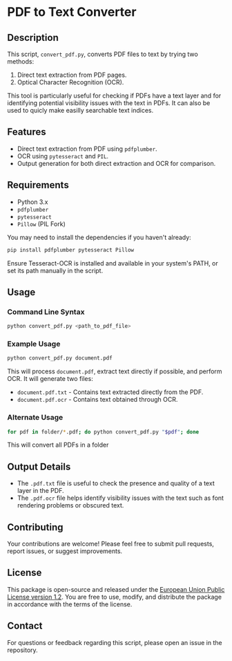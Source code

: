 # PDF to Text Converter

## Description

This script, `convert_pdf.py`, converts PDF files to text by trying two methods: 

1. Direct text extraction from PDF pages.
2. Optical Character Recognition (OCR).

This tool is particularly useful for checking if PDFs have a text layer and for identifying potential visibility issues with the text in PDFs.
It can also be used to quicly make easilly searchable text indices.

## Features

- Direct text extraction from PDF using `pdfplumber`.
- OCR using `pytesseract` and `PIL`.
- Output generation for both direct extraction and OCR for comparison.

## Requirements

- Python 3.x
- `pdfplumber`
- `pytesseract`
- `Pillow` (PIL Fork)

You may need to install the dependencies if you haven't already:

```bash
pip install pdfplumber pytesseract Pillow
```

Ensure Tesseract-OCR is installed and available in your system's PATH, or set its path manually in the script.

## Usage

### Command Line Syntax

```bash
python convert_pdf.py <path_to_pdf_file>
```

### Example Usage

```bash
python convert_pdf.py document.pdf
```

This will process `document.pdf`, extract text directly if possible, and perform OCR. It will generate two files:

- `document.pdf.txt` - Contains text extracted directly from the PDF.
- `document.pdf.ocr` - Contains text obtained through OCR.

### Alternate Usage

```bash
for pdf in folder/*.pdf; do python convert_pdf.py "$pdf"; done
```

This will convert all PDFs in a folder

## Output Details

- The `.pdf.txt` file is useful to check the presence and quality of a text layer in the PDF.
- The `.pdf.ocr` file helps identify visibility issues with the text such as font rendering problems or obscured text.

## Contributing

Your contributions are welcome! Please feel free to submit pull requests, report issues, or suggest improvements.

## License


This package is open-source and released under the [European Union Public License version 1.2](https://joinup.ec.europa.eu/collection/eupl/eupl-text-eupl-12).
You are free to use, modify, and distribute the package in accordance with the terms of the license.


## Contact

For questions or feedback regarding this script, please open an issue in the repository.

